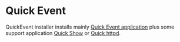 # Quick Event

QuickEvent installer installs mainly [Quick Event application](quickevent.md) plus some support application 
[Quick Show](quickshow.md) or [Quick httpd](quickhttpd.md). 
